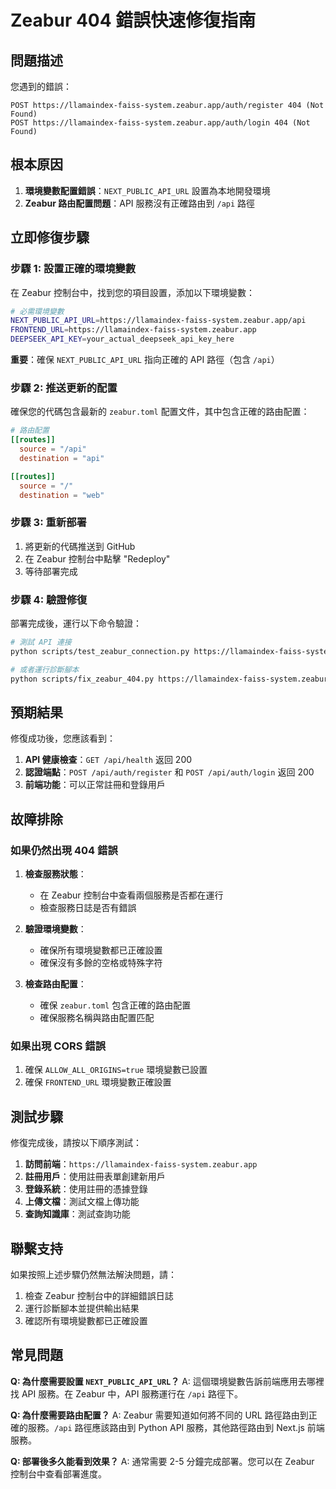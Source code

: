 # Zeabur 404 錯誤快速修復指南

## 問題描述

您遇到的錯誤：
```
POST https://llamaindex-faiss-system.zeabur.app/auth/register 404 (Not Found)
POST https://llamaindex-faiss-system.zeabur.app/auth/login 404 (Not Found)
```

## 根本原因

1. **環境變數配置錯誤**：`NEXT_PUBLIC_API_URL` 設置為本地開發環境
2. **Zeabur 路由配置問題**：API 服務沒有正確路由到 `/api` 路徑

## 立即修復步驟

### 步驟 1: 設置正確的環境變數

在 Zeabur 控制台中，找到您的項目設置，添加以下環境變數：

```bash
# 必需環境變數
NEXT_PUBLIC_API_URL=https://llamaindex-faiss-system.zeabur.app/api
FRONTEND_URL=https://llamaindex-faiss-system.zeabur.app
DEEPSEEK_API_KEY=your_actual_deepseek_api_key_here
```

**重要**：確保 `NEXT_PUBLIC_API_URL` 指向正確的 API 路徑（包含 `/api`）

### 步驟 2: 推送更新的配置

確保您的代碼包含最新的 `zeabur.toml` 配置文件，其中包含正確的路由配置：

```toml
# 路由配置
[[routes]]
  source = "/api"
  destination = "api"

[[routes]]
  source = "/"
  destination = "web"
```

### 步驟 3: 重新部署

1. 將更新的代碼推送到 GitHub
2. 在 Zeabur 控制台中點擊 "Redeploy"
3. 等待部署完成

### 步驟 4: 驗證修復

部署完成後，運行以下命令驗證：

```bash
# 測試 API 連接
python scripts/test_zeabur_connection.py https://llamaindex-faiss-system.zeabur.app/api

# 或者運行診斷腳本
python scripts/fix_zeabur_404.py https://llamaindex-faiss-system.zeabur.app/api
```

## 預期結果

修復成功後，您應該看到：

1. **API 健康檢查**：`GET /api/health` 返回 200
2. **認證端點**：`POST /api/auth/register` 和 `POST /api/auth/login` 返回 200
3. **前端功能**：可以正常註冊和登錄用戶

## 故障排除

### 如果仍然出現 404 錯誤

1. **檢查服務狀態**：
   - 在 Zeabur 控制台中查看兩個服務是否都在運行
   - 檢查服務日誌是否有錯誤

2. **驗證環境變數**：
   - 確保所有環境變數都已正確設置
   - 確保沒有多餘的空格或特殊字符

3. **檢查路由配置**：
   - 確保 `zeabur.toml` 包含正確的路由配置
   - 確保服務名稱與路由配置匹配

### 如果出現 CORS 錯誤

1. 確保 `ALLOW_ALL_ORIGINS=true` 環境變數已設置
2. 確保 `FRONTEND_URL` 環境變數正確設置

## 測試步驟

修復完成後，請按以下順序測試：

1. **訪問前端**：`https://llamaindex-faiss-system.zeabur.app`
2. **註冊用戶**：使用註冊表單創建新用戶
3. **登錄系統**：使用註冊的憑據登錄
4. **上傳文檔**：測試文檔上傳功能
5. **查詢知識庫**：測試查詢功能

## 聯繫支持

如果按照上述步驟仍然無法解決問題，請：

1. 檢查 Zeabur 控制台中的詳細錯誤日誌
2. 運行診斷腳本並提供輸出結果
3. 確認所有環境變數都已正確設置

## 常見問題

**Q: 為什麼需要設置 `NEXT_PUBLIC_API_URL`？**
A: 這個環境變數告訴前端應用去哪裡找 API 服務。在 Zeabur 中，API 服務運行在 `/api` 路徑下。

**Q: 為什麼需要路由配置？**
A: Zeabur 需要知道如何將不同的 URL 路徑路由到正確的服務。`/api` 路徑應該路由到 Python API 服務，其他路徑路由到 Next.js 前端服務。

**Q: 部署後多久能看到效果？**
A: 通常需要 2-5 分鐘完成部署。您可以在 Zeabur 控制台中查看部署進度。 